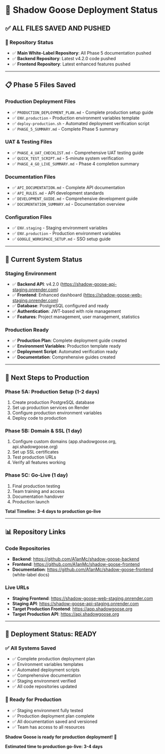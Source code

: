 # 🚀 Shadow Goose Deployment Status

## ✅ **ALL FILES SAVED AND PUSHED**

### **📁 Repository Status**
- ✅ **Main White-Label Repository**: All Phase 5 documentation pushed
- ✅ **Backend Repository**: Latest v4.2.0 code pushed
- ✅ **Frontend Repository**: Latest enhanced features pushed

---

## 📋 **Phase 5 Files Saved**

### **Production Deployment Files**
- ✅ `PRODUCTION_DEPLOYMENT_PLAN.md` - Complete production setup guide
- ✅ `ENV.production` - Production environment variables template
- ✅ `deploy-production.sh` - Automated deployment verification script
- ✅ `PHASE_5_SUMMARY.md` - Complete Phase 5 summary

### **UAT & Testing Files**
- ✅ `PHASE_4_UAT_CHECKLIST.md` - Comprehensive UAT testing guide
- ✅ `QUICK_TEST_SCRIPT.md` - 5-minute system verification
- ✅ `PHASE_4_GO_LIVE_SUMMARY.md` - Phase 4 completion summary

### **Documentation Files**
- ✅ `API_DOCUMENTATION.md` - Complete API documentation
- ✅ `API_RULES.md` - API development standards
- ✅ `DEVELOPMENT_GUIDE.md` - Comprehensive development guide
- ✅ `DOCUMENTATION_SUMMARY.md` - Documentation overview

### **Configuration Files**
- ✅ `ENV.staging` - Staging environment variables
- ✅ `ENV.production` - Production environment variables
- ✅ `GOOGLE_WORKSPACE_SETUP.md` - SSO setup guide

---

## 🎯 **Current System Status**

### **Staging Environment**
- ✅ **Backend API**: v4.2.0 (https://shadow-goose-api-staging.onrender.com)
- ✅ **Frontend**: Enhanced dashboard (https://shadow-goose-web-staging.onrender.com)
- ✅ **Database**: PostgreSQL configured and ready
- ✅ **Authentication**: JWT-based with role management
- ✅ **Features**: Project management, user management, statistics

### **Production Ready**
- ✅ **Production Plan**: Complete deployment guide created
- ✅ **Environment Variables**: Production template ready
- ✅ **Deployment Script**: Automated verification ready
- ✅ **Documentation**: Comprehensive guides created

---

## 🚀 **Next Steps to Production**

### **Phase 5A: Production Setup (1-2 days)**
1. Create production PostgreSQL database
2. Set up production services on Render
3. Configure production environment variables
4. Deploy code to production

### **Phase 5B: Domain & SSL (1 day)**
1. Configure custom domains (app.shadowgoose.org, api.shadowgoose.org)
2. Set up SSL certificates
3. Test production URLs
4. Verify all features working

### **Phase 5C: Go-Live (1 day)**
1. Final production testing
2. Team training and access
3. Documentation handover
4. Production launch

**Total Timeline: 3-4 days to production go-live**

---

## 📊 **Repository Links**

### **Code Repositories**
- **Backend**: https://github.com/A1anMc/shadow-goose-backend
- **Frontend**: https://github.com/A1anMc/shadow-goose-frontend
- **Documentation**: https://github.com/A1anMc/shadow-goose-frontend (white-label docs)

### **Live URLs**
- **Staging Frontend**: https://shadow-goose-web-staging.onrender.com
- **Staging API**: https://shadow-goose-api-staging.onrender.com
- **Target Production Frontend**: https://app.shadowgoose.org
- **Target Production API**: https://api.shadowgoose.org

---

## 🎉 **Deployment Status: READY**

### **✅ All Systems Saved**
- ✅ Complete production deployment plan
- ✅ Environment variables templates
- ✅ Automated deployment scripts
- ✅ Comprehensive documentation
- ✅ Staging environment verified
- ✅ All code repositories updated

### **🚀 Ready for Production**
- ✅ Staging environment fully tested
- ✅ Production deployment plan complete
- ✅ All documentation saved and versioned
- ✅ Team has access to all resources

**Shadow Goose is ready for production deployment!** 🎯

**Estimated time to production go-live: 3-4 days** 